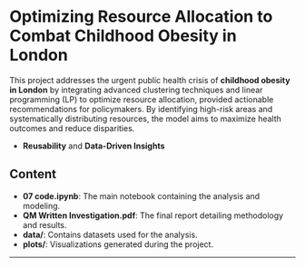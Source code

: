 # Optimizing Resource Allocation to Combat Childhood Obesity in London  

This project addresses the urgent public health crisis of **childhood obesity in London** by integrating advanced clustering techniques and linear programming (LP) to optimize resource allocation, provided actionable recommendations for policymakers. By identifying high-risk areas and systematically distributing resources, the model aims to maximize health outcomes and reduce disparities.  

- **Reusability** and **Data-Driven Insights**

## Content

- **07 code.ipynb**: The main notebook containing the analysis and modeling.  
- **QM Written Investigation.pdf**: The final report detailing methodology and results.  
- **data/**: Contains datasets used for the analysis.  
- **plots/**: Visualizations generated during the project.  

---  
